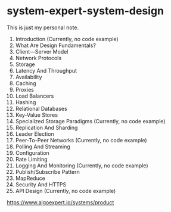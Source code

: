 # system-expert-system-design
This is just my personal note.

1. Introduction (Currently, no code example)
2. What Are Design Fundamentals?
3. Client—Server Model
4. Network Protocols
5. Storage
6. Latency And Throughput
7. Availability
8. Caching
9. Proxies
10. Load Balancers
11. Hashing
12. Relational Databases
13. Key-Value Stores
14. Specialized Storage Paradigms (Currently, no code example)
15. Replication And Sharding
16. Leader Election
17. Peer-To-Peer Networks (Currently, no code example)
18. Polling And Streaming
19. Configuration
20. Rate Limiting
21. Logging And Monitoring (Currently, no code example)
22. Publish/Subscribe Pattern
23. MapReduce
24. Security And HTTPS
25. API Design (Currently, no code example)

https://www.algoexpert.io/systems/product
